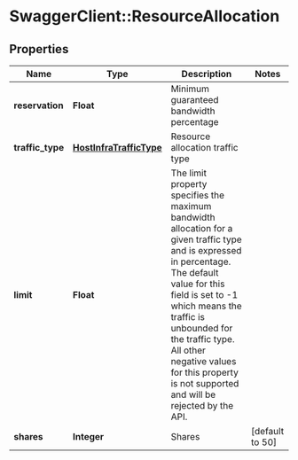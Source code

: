 # SwaggerClient::ResourceAllocation

## Properties
Name | Type | Description | Notes
------------ | ------------- | ------------- | -------------
**reservation** | **Float** | Minimum guaranteed bandwidth percentage | 
**traffic_type** | [**HostInfraTrafficType**](HostInfraTrafficType.md) | Resource allocation traffic type | 
**limit** | **Float** | The limit property specifies the maximum bandwidth allocation for a given traffic type and is expressed in percentage. The default value for this field is set to -1 which means the traffic is unbounded for the traffic type. All other negative values for this property is not supported and will be rejected by the API.  | 
**shares** | **Integer** | Shares | [default to 50]


